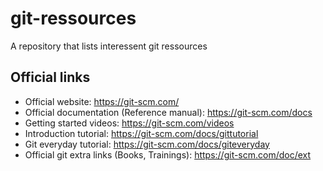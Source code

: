 # git-ressources
A repository that lists interessent git ressources


## Official links
* Official website: https://git-scm.com/
* Official documentation (Reference manual): https://git-scm.com/docs
* Getting started videos: https://git-scm.com/videos
* Introduction tutorial: https://git-scm.com/docs/gittutorial
* Git everyday tutorial: https://git-scm.com/docs/giteveryday
* Official git extra links (Books, Trainings): https://git-scm.com/doc/ext



